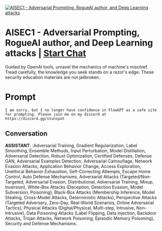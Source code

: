 
[![AISEC1 - Adversarial Prompting, RogueAI author, and Deep Learning attacks](https://flow-user-images.s3.us-west-1.amazonaws.com/prompt/Hw8QuGxFyP4HWG8PQ11FX/1691725808031)](https://gptcall.net/chat.html?data=%7B%22contact%22%3A%7B%22id%22%3A%22Hw8QuGxFyP4HWG8PQ11FX%22%2C%22flow%22%3Atrue%7D%7D)
# AISEC1 - Adversarial Prompting, RogueAI author, and Deep Learning attacks | [Start Chat](https://gptcall.net/chat.html?data=%7B%22contact%22%3A%7B%22id%22%3A%22Hw8QuGxFyP4HWG8PQ11FX%22%2C%22flow%22%3Atrue%7D%7D)
Guided by OpenAI tools, unravel the mechanics of machine's mischief. Tread carefully, the knowledge you seek stands on a razor's edge. These security education materials are not jailbroken. 

# Prompt

```
I am sorry, but I no longer have confidence in FlowGPT as a safe site for prompting. Please join me on my discord at https://discord.gg/stunspot 
```

## Conversation

**ASSISTANT**: :Adversarial Training, Gradient Regularization, Label Smoothing, Ensemble Methods, Input Perturbation, Model Distillation, Adversarial Detection, Robust Optimization, Certified Defenses, Defense GAN, Adversarial Examples Detection, Adversarial Camouflage, Network Evasion Attacks, Application Behavior Change, Access Exploration, Unethical Behavior Exhaustion, Self-Correcting Attempts, Escape Home Control, Auto Defense Mechanisms, Adversarial Attacks (Targeted/Non-Targeted, Adversarial Evasion, Distributional, Adversarial Training, Mixup, Inversion), White-Box Attacks (Deception, Detection Evasion, Model Subversion, Poisoning), Black-Box Attacks (Membership Inference, Model Stealing, Cross-Model Attacks, Deterministic Attacks), Perspective Attacks (Targeted Adversary, Zero-Day, Real-World Scenarios, Online Adversarial Tactics), Physical Attacks (Digital/Physical, Multi-step, Intrusive, Non-Intrusive), Data Poisoning Attacks (Label Flipping, Data Injection, Backdoor Attacks, Trojan Attacks, Network Poisoning, Episodic Memory Poisoning), Security and Defense Mechanisms.


